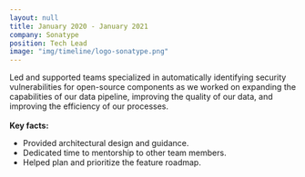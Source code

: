 ```yaml
---
layout: null
title: January 2020 - January 2021
company: Sonatype
position: Tech Lead
image: "img/timeline/logo-sonatype.png"
---
```

Led and supported teams specialized in automatically identifying security vulnerabilities for open-source components as we worked on expanding the capabilities of our data pipeline, improving the quality of our data, and improving the efficiency of our processes.
<br/><br/>
**Key facts:**
- Provided architectural design and guidance.
- Dedicated time to mentorship to other team members.
- Helped plan and prioritize the feature roadmap.
